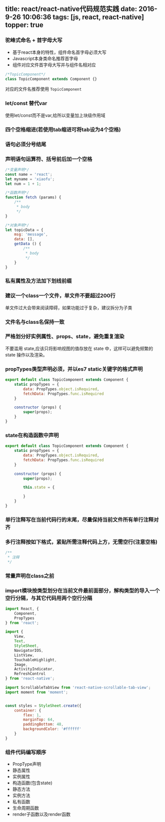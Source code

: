 title: react/react-native代码规范实践
date: 2016-9-26 10:06:36
tags: [js, react, react-native]
topper: true
---

### 驼峰式命名 + 首字母大写

* 基于react本身的特性，组件命名首字母必须大写
* Javascript本身类命名推荐首字母
* 组件对应文件首字母大写并与组件名相对应

```js
/*TopicComponent*/
class TopicComponent extends Component {}
```
对应的文件名推荐使用 `TopicComponent`

### let/const 替代var

使用let/const而不是var,给所以变量加上块级作用域

### 四个空格缩进(若使用tab缩进可将tab设为4个空格)

### 语句必须分号结尾

### 声明语句运算符、括号前后加一个空格

```js
/*变量声明*/
const name = 'react';
let myname = 'xiaofu';
let num = 1 + 1;

/*函数声明*/
function fetch (params) {
    /**
     * body
     */
}

/*对象声明*/
let topicData = {
    msg: 'message',
    data: [],
    getData () {
        /**
         * body
         */
    }
}
```

### 私有属性及方法加下划线前缀

### 建议一个class一个文件，单文件不要超过200行

单文件过大会带来阅读障碍，如果功能过于复杂，建议拆分为子类

### 文件名与class名保持一致

### 严格划分好实例属性、props、state，避免重复渲染

不要滥用 state,应该只将影响视图的值存放在 state 中，这样可以避免频繁的 state 操作以及渲染。

### propTypes类型声明必须，并以es7 static关键字的格式声明

```js
export default class TopicComponent extends Component {
    static propTypes = {
        data: PropTypes.object.isRequired,
        fetchData: PropTypes.func.isRequired
    }

    constructor (props) {
        super(props);
    }
}
```

### state在构造函数中声明

```js
export default class TopicComponent extends Component {
    static propTypes = {
        data: PropTypes.object.isRequired,
        fetchData: PropTypes.func.isRequired
    }

    constructor (props) {
        super(props);

        this.state = {

        }
    }
}
```
### 单行注释写在当前代码行的末尾，尽量保持当前文件所有单行注释对齐
### 多行注释按如下格式，紧贴所需注释代码上方，无需空行(注意空格)

```js
/**
 * 注释
 */
```

### 常量声明在class之前
### import模块按类型划分在当前文件最前面部分，解构类型的导入一个空行分隔，与其它代码用两个空行分隔


```js
import React, {
    Component,
    PropTypes
} from 'react';

import {
    View,
    Text,
    StyleSheet,
    NavigatorIOS,
    ListView,
    TouchableHighlight,
    Image,
    ActivityIndicator,
    RefreshControl
} from 'react-native';

import ScrollableTabView from 'react-native-scrollable-tab-view';
import moment from 'moment';


const styles = StyleSheet.create({
    container: {
        flex: 1,
        marginTop: 64,
        paddingBottom: 48,
        backgroundColor: '#ffffff'
    }
}
```
### 组件代码编写顺序

* PropType声明
* 静态属性
* 实例属性
* 构造函数(包含state)
* 静态方法
* 实例方法 
* 私有函数
* 生命周期函数 
* render子函数以及render函数

